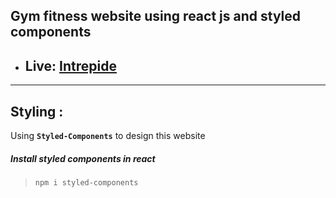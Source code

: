 ## Gym fitness website using react js and styled components

- ## Live: [Intrepide]()

---

## Styling :
Using __``Styled-Components``__ to design this website
##### Install styled components in react
> ```npm i styled-components```

